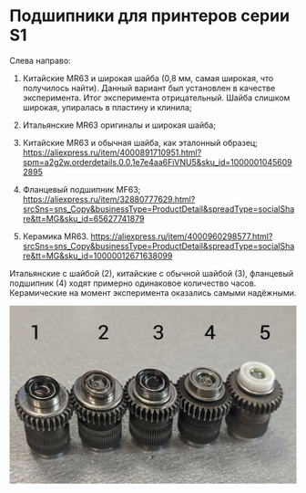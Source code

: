 # Подшипники для принтеров серии S1

Слева направо:

1. Китайские MR63 и широкая шайба (0,8 мм, самая широкая, что получилось найти). Данный вариант был установлен в качестве эксперимента. Итог эксперимента отрицательный. Шайба слишком широкая, упиралась в пластину и клинила;

2. Итальянские MR63 оригиналы и широкая шайба;

3. Китайские MR63 и обычная шайба, как эталонный образец;
https://aliexpress.ru/item/4000891710951.html?spm=a2g2w.orderdetails.0.0.1e7e4aa6FiVNU5&sku_id=10000010456092895

4. Фланцевый подшипник MF63;
https://aliexpress.ru/item/32880777629.html?srcSns=sns_Copy&businessType=ProductDetail&spreadType=socialShare&tt=MG&sku_id=65627741879

5. Керамика MR63.
https://aliexpress.ru/item/4000960298577.html?srcSns=sns_Copy&businessType=ProductDetail&spreadType=socialShare&tt=MG&sku_id=10000012671638099

Итальянские с шайбой (2), китайские с обычной шайбой (3), фланцевый подшипник (4) ходят примерно одинаковое количество часов. Керамические на момент эксперимента оказались самыми надёжными.

![Подшипники_Ы1](./img/Подшипники_Ы1.jpg)
